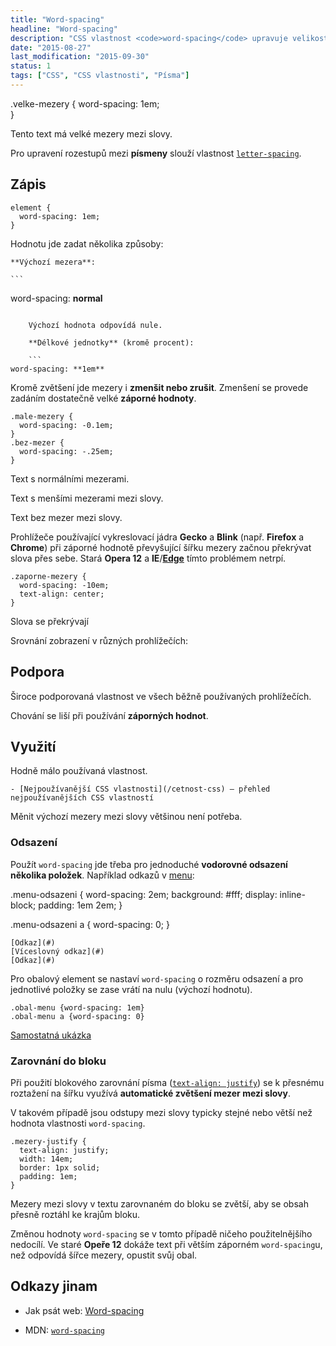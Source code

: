 ```yaml
---
title: "Word-spacing"
headline: "Word-spacing"
description: "CSS vlastnost <code>word-spacing</code> upravuje velikost mezer mezi slovy."
date: "2015-08-27"
last_modification: "2015-09-30"
status: 1
tags: ["CSS", "CSS vlastnosti", "Písma"]
---
```


.velke-mezery {
      word-spacing: 1em;  
    }
  
  Tento text má velké mezery mezi slovy.

Pro upravení rozestupů mezi **písmeny** slouží vlastnost [`letter-spacing`](/letter-spacing).

## Zápis

```
element {
  word-spacing: 1em;    
}
```

Hodnotu jde zadat několika způsoby:

    **Výchozí mezera**:

    ```
word-spacing: **normal**
```

    Výchozí hodnota odpovídá nule.

    **Délkové jednotky** (kromě procent):

    ```
word-spacing: **1em**
```

Kromě zvětšení jde mezery i **zmenšit nebo zrušit**. Zmenšení se provede zadáním dostatečně velké **záporné hodnoty**.

    .male-mezery {
      word-spacing: -0.1em;
    }
    .bez-mezer {
      word-spacing: -.25em;
    }    
  
  Text s normálními mezerami.

  Text s menšími mezerami mezi slovy.

  Text bez mezer mezi slovy.

Prohlížeče používající vykreslovací jádra **Gecko** a **Blink** (např. **Firefox** a **Chrome**) při záporné hodnotě převyšující šířku mezery začnou překrývat slova přes sebe. Stará **Opera 12** a **IE**/[**Edge**](/microsoft-edge) tímto problémem netrpí.

    .zaporne-mezery {
      word-spacing: -10em;
      text-align: center;
    }    
  
  Slova se překrývají

Srovnání zobrazení v různých prohlížečích:

## Podpora

Široce podporovaná vlastnost ve všech běžně používaných prohlížečích.

Chování se liší při používání **záporných hodnot**.

## Využití

Hodně málo používaná vlastnost.

    - [Nejpoužívanější CSS vlastnosti](/cetnost-css) – přehled nejpoužívanějších CSS vlastností

Měnit výchozí mezery mezi slovy většinou není potřeba.

### Odsazení

Použít `word-spacing` jde třeba pro jednoduché **vodorovné odsazení několika položek**. Například odkazů v [menu](/menu):

.menu-odsazeni {
    word-spacing: 2em;
    background: #fff;
    display: inline-block;
    padding: 1em 2em;
}

.menu-odsazeni a {
    word-spacing: 0;
}

    [Odkaz](#)
    [Víceslovný odkaz](#)
    [Odkaz](#)

Pro obalový element se nastaví `word-spacing` o rozměru odsazení a pro jednotlivé položky se zase vrátí na nulu (výchozí hodnotu).

```
.obal-menu {word-spacing: 1em}
.obal-menu a {word-spacing: 0}
```

[Samostatná ukázka](http://kod.djpw.cz/nnqb)

### Zarovnání do bloku

Při použití blokového zarovnání písma ([`text-align: justify`](/text-align#justify)) se k přesnému roztažení na šířku využívá **automatické zvětšení mezer mezi slovy**.

V takovém případě jsou odstupy mezi slovy typicky stejné nebo větší než hodnota vlastnosti `word-spacing`.

    .mezery-justify {
      text-align: justify;
      width: 14em;
      border: 1px solid;
      padding: 1em;
    }
  Mezery mezi slovy v textu zarovnaném do bloku se zvětší, aby se obsah přesně roztáhl ke krajům bloku.

Změnou hodnoty `word-spacing` se v tomto případě ničeho použitelnějšího nedocílí. Ve staré **Opeře 12** dokáže text při větším záporném `word-spacing`u, než odpovídá šířce mezery, opustit svůj obal.

## Odkazy jinam

  - Jak psát web: [Word-spacing](http://www.jakpsatweb.cz/css/word-spacing.html)

  - MDN: [`word-spacing`](https://developer.mozilla.org/en-US/docs/Web/CSS/word-spacing)